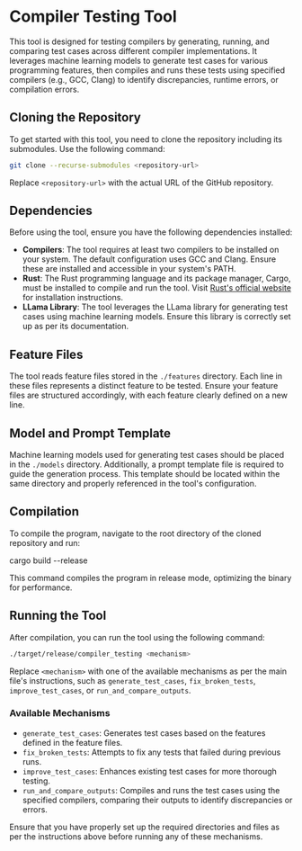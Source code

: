 # Compiler Testing Tool

This tool is designed for testing compilers by generating, running, and comparing test cases across different compiler implementations. It leverages machine learning models to generate test cases for various programming features, then compiles and runs these tests using specified compilers (e.g., GCC, Clang) to identify discrepancies, runtime errors, or compilation errors.

## Cloning the Repository

To get started with this tool, you need to clone the repository including its submodules. Use the following command:

```bash
git clone --recurse-submodules <repository-url>
```

Replace `<repository-url>` with the actual URL of the GitHub repository.

## Dependencies

Before using the tool, ensure you have the following dependencies installed:

- **Compilers**: The tool requires at least two compilers to be installed on your system. The default configuration uses GCC and Clang. Ensure these are installed and accessible in your system's PATH.
- **Rust**: The Rust programming language and its package manager, Cargo, must be installed to compile and run the tool. Visit [Rust's official website](https://www.rust-lang.org/tools/install) for installation instructions.
- **LLama Library**: The tool leverages the LLama library for generating test cases using machine learning models. Ensure this library is correctly set up as per its documentation.

## Feature Files

The tool reads feature files stored in the `./features` directory. Each line in these files represents a distinct feature to be tested. Ensure your feature files are structured accordingly, with each feature clearly defined on a new line.

## Model and Prompt Template

Machine learning models used for generating test cases should be placed in the `./models` directory. Additionally, a prompt template file is required to guide the generation process. This template should be located within the same directory and properly referenced in the tool's configuration.

## Compilation

To compile the program, navigate to the root directory of the cloned repository and run:

cargo build --release

This command compiles the program in release mode, optimizing the binary for performance.

## Running the Tool

After compilation, you can run the tool using the following command:
```bash
./target/release/compiler_testing <mechanism>
```
Replace `<mechanism>` with one of the available mechanisms as per the main file's instructions, such as `generate_test_cases`, `fix_broken_tests`, `improve_test_cases`, or `run_and_compare_outputs`.

### Available Mechanisms

- `generate_test_cases`: Generates test cases based on the features defined in the feature files.
- `fix_broken_tests`: Attempts to fix any tests that failed during previous runs.
- `improve_test_cases`: Enhances existing test cases for more thorough testing.
- `run_and_compare_outputs`: Compiles and runs the test cases using the specified compilers, comparing their outputs to identify discrepancies or errors.

Ensure that you have properly set up the required directories and files as per the instructions above before running any of these mechanisms.
